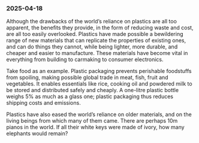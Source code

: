 ### 2025-04-18

Although the drawbacks of the world’s reliance on plastics are all too apparent, the benefits they provide, in the form of reducing waste and cost, are all too easily overlooked. Plastics have made possible a bewildering range of new materials that can replicate the properties of existing ones, and can do things they cannot, while being lighter, more durable, and cheaper and easier to manufacture. These materials have become vital in everything from building to carmaking to consumer electronics.

Take food as an example. Plastic packaging prevents perishable foodstuffs from spoiling, making possible global trade in meat, fish, fruit and vegetables. It enables essentials like rice, cooking oil and powdered milk to be stored and distributed safely and cheaply. A one-litre plastic bottle weighs 5% as much as a glass one; plastic packaging thus reduces shipping costs and emissions.

Plastics have also eased the world’s reliance on older materials, and on the living beings from which many of them came. There are perhaps 10m pianos in the world. If all their white keys were made of ivory, how many elephants would remain?

